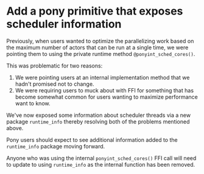 # Add a pony primitive that exposes scheduler information

Previously, when users wanted to optimize the parallelizing work based on the maximum number of actors that can be run at a single time, we were pointing them to using the private runtime method `@ponyint_sched_cores()`.

This was problematic for two reasons:

1. We were pointing users at an internal implementation method that we hadn't promised not to change.
2. We were requiring users to muck about with FFI for something that has become somewhat common for users wanting to maximize performance want to know.

We've now exposed some information about scheduler threads via a new package `runtime_info` thereby resolving both of the problems mentioned above.

Pony users should expect to see additional information added to the `runtime_info` package moving forward.

Anyone who was using the internal `ponyint_sched_cores()` FFI call will need to update to using `runtime_info` as the internal function has been removed.

